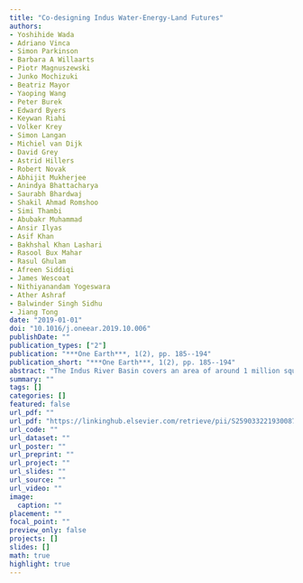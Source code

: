 ```yaml
---
title: "Co-designing Indus Water-Energy-Land Futures"
authors: 
- Yoshihide Wada
- Adriano Vinca
- Simon Parkinson
- Barbara A Willaarts
- Piotr Magnuszewski
- Junko Mochizuki
- Beatriz Mayor
- Yaoping Wang
- Peter Burek
- Edward Byers
- Keywan Riahi
- Volker Krey
- Simon Langan
- Michiel van Dijk
- David Grey
- Astrid Hillers
- Robert Novak
- Abhijit Mukherjee
- Anindya Bhattacharya
- Saurabh Bhardwaj
- Shakil Ahmad Romshoo
- Simi Thambi
- Abubakr Muhammad
- Ansir Ilyas
- Asif Khan
- Bakhshal Khan Lashari
- Rasool Bux Mahar
- Rasul Ghulam
- Afreen Siddiqi
- James Wescoat
- Nithiyanandam Yogeswara
- Ather Ashraf
- Balwinder Singh Sidhu
- Jiang Tong
date: "2019-01-01"
doi: "10.1016/j.oneear.2019.10.006"
publishDate: ""
publication_types: ["2"]
publication: "***One Earth***, 1(2), pp. 185--194"
publication_short: "***One Earth***, 1(2), pp. 185--194"
abstract: "The Indus River Basin covers an area of around 1 million square kilometers and connects four countries: Afghanistan, China, India, and Pakistan. More than 300 million people depend to some extent on the basins water, yet a growing population, increasing food and energy demands, climate change, and shifting monsoon patterns are exerting increasing pressure. Under these pressures, a business as usual (BAU) approach is no longer sustainable, and decision makers and wider stakeholders are calling for more integrated and inclusive development pathways that are in line with achieving the UN Sustainable Development Goals. Here, we propose an integrated nexus modeling framework co-designed with regional stakeholders from the four riparian countries of the Indus River Basin and discuss challenges and opportunities for developing transformation pathways for the basins future."
summary: ""
tags: []
categories: []
featured: false
url_pdf: ""
url_pdf: "https://linkinghub.elsevier.com/retrieve/pii/S2590332219300879"
url_code: ""
url_dataset: ""
url_poster: ""
url_preprint: ""
url_project: ""
url_slides: ""
url_source: ""
url_video: ""
image: 
  caption: ""
placement: ""
focal_point: ""
preview_only: false
projects: []
slides: []
math: true
highlight: true
---
```

